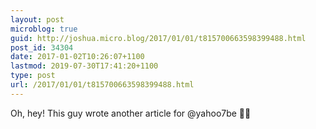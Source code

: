 ```yaml
---
layout: post
microblog: true
guid: http://joshua.micro.blog/2017/01/01/t815700663598399488.html
post_id: 34304
date: 2017-01-02T10:26:07+1100
lastmod: 2019-07-30T17:41:20+1100
type: post
url: /2017/01/01/t815700663598399488.html
---
```

Oh, hey! This guy wrote another article for @yahoo7be 🤘🏻
